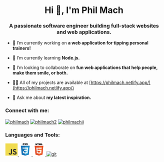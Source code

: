 <h1 align="center">Hi 👋, I'm Phil Mach</h1>
<h3 align="center">A passionate software engineer building full-stack websites and web applications.</h3>

- 🔭 I’m currently working on **a web application for tipping personal trainers!**

- 🌱 I’m currently learning **Node.js.**

- 👯 I’m looking to collaborate on **fun web applications that help people, make them smile, or both.**

- 👨‍💻 All of my projects are available at [https://philmach.netlify.app/](https://philmach.netlify.app/)

- 💬 Ask me about **my latest inspiration.**

<h3 align="left">Connect with me:</h3>
<p align="left">
  <a href="https://linkedin.com/in/philmach" target="blank"><img align="center" src="https://raw.githubusercontent.com/rahuldkjain/github-profile-readme-generator/master/src/images/icons/Social/linked-in-alt.svg" alt="philmach" height="30" width="40" /></a>
  <a href="https://codepen.io/philmach2" target="blank"><img align="center" src="https://raw.githubusercontent.com/rahuldkjain/github-profile-readme-generator/master/src/images/icons/Social/codepen.svg" alt="philmach2" height="30" width="40" /></a>
  <a href="https://twitter.com/philmachii" target="blank"><img align="center" src="https://raw.githubusercontent.com/rahuldkjain/github-profile-readme-generator/master/src/images/icons/Social/twitter.svg" alt="philmachii" height="30" width="40" /></a>
</p>

<h3 align="left">Languages and Tools:</h3>
<p align="left"> 
  <a href="https://developer.mozilla.org/en-US/docs/Web/JavaScript" target="_blank" rel="noreferrer"> <img src="https://raw.githubusercontent.com/devicons/devicon/master/icons/javascript/javascript-original.svg" alt="javascript" width="40" height="40"/> </a>
  <a href="https://www.w3schools.com/css/" target="_blank" rel="noreferrer"> <img src="https://raw.githubusercontent.com/devicons/devicon/master/icons/css3/css3-original-wordmark.svg" alt="css3" width="40" height="40"/> </a> 
  <a href="https://www.w3.org/html/" target="_blank" rel="noreferrer"> <img src="https://raw.githubusercontent.com/devicons/devicon/master/icons/html5/html5-original-wordmark.svg" alt="html5" width="40" height="40"/> </a>  
  <a href="https://git-scm.com/" target="_blank" rel="noreferrer"> <img src="https://www.vectorlogo.zone/logos/git-scm/git-scm-icon.svg" alt="git" width="40" height="40"/> </a> 
</p>
